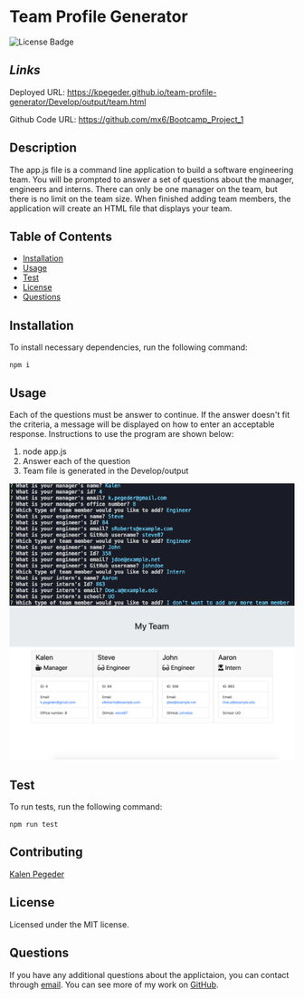 # Team Profile Generator

![License Badge](https://img.shields.io/badge/License-MIT-blue)

## _Links_

Deployed URL: https://kpegeder.github.io/team-profile-generator/Develop/output/team.html

Github Code URL: https://github.com/mx6/Bootcamp_Project_1

## Description

The app.js file is a command line application to build a software engineering team. You will be prompted to answer a set of questions about the manager, engineers and interns. There can only be one manager on the team, but there is no limit on the team size. When finished adding team members, the application will create an HTML file that displays your team.

## Table of Contents

- [Installation](#installation)
- [Usage](#usage)
- [Test](#test)
- [License](#license)
- [Questions](#questions)

## Installation

To install necessary dependencies, run the following command:

```
npm i
```

## Usage

Each of the questions must be answer to continue. If the answer doesn't fit the criteria, a message will be displayed on how to enter an acceptable response. Instructions to use the program are shown below:

1. node app.js
2. Answer each of the question
3. Team file is generated in the Develop/output

![Console Demo](./Develop/assets/console.png)
![Website Demo](./Develop/assets/team.png)

## Test

To run tests, run the following command:

```
npm run test
```

## Contributing

[Kalen Pegeder](https://github.com/kpegeder)

## License

Licensed under the MIT license.

## Questions

If you have any additional questions about the applictaion, you can contact through [email](mailto:k.pegeder@gmail.com).
You can see more of my work on [GitHub](https://github.com/kpegeder).
